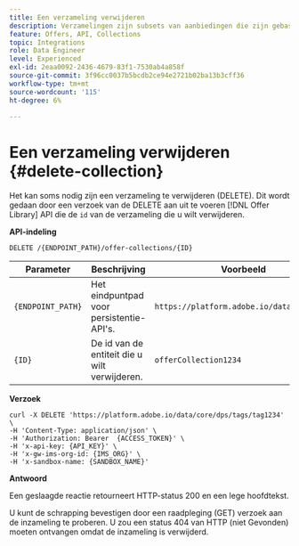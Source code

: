 ```yaml
---
title: Een verzameling verwijderen
description: Verzamelingen zijn subsets van aanbiedingen die zijn gebaseerd op vooraf gedefinieerde voorwaarden die door een marketmaker zijn gedefinieerd, zoals de categorie van de aanbieding.
feature: Offers, API, Collections
topic: Integrations
role: Data Engineer
level: Experienced
exl-id: 2eaa0092-2436-4679-83f1-7530ab4a858f
source-git-commit: 3f96cc0037b5bcdb2ce94e2721b02ba13b3cff36
workflow-type: tm+mt
source-wordcount: '115'
ht-degree: 6%

---
```


# Een verzameling verwijderen {#delete-collection}

Het kan soms nodig zijn een verzameling te verwijderen (DELETE). Dit wordt gedaan door een verzoek van de DELETE aan uit te voeren [!DNL Offer Library] API die de `id` van de verzameling die u wilt verwijderen.

**API-indeling**

```http
DELETE /{ENDPOINT_PATH}/offer-collections/{ID}
```

| Parameter | Beschrijving | Voorbeeld |
| --------- | ----------- | ------- |
| `{ENDPOINT_PATH}` | Het eindpuntpad voor persistentie-API&#39;s. | `https://platform.adobe.io/data/core/dps` |
| `{ID}` | De id van de entiteit die u wilt verwijderen. | `offerCollection1234` |

**Verzoek**

```shell
curl -X DELETE 'https://platform.adobe.io/data/core/dps/tags/tag1234' \
-H 'Content-Type: application/json' \
-H 'Authorization: Bearer  {ACCESS_TOKEN}' \
-H 'x-api-key: {API_KEY}' \
-H 'x-gw-ims-org-id: {IMS_ORG}' \
-H 'x-sandbox-name: {SANDBOX_NAME}'
```

**Antwoord**

Een geslaagde reactie retourneert HTTP-status 200 en een lege hoofdtekst.

U kunt de schrapping bevestigen door een raadpleging (GET) verzoek aan de inzameling te proberen. U zou een status 404 van HTTP (niet Gevonden) moeten ontvangen omdat de inzameling is verwijderd.
